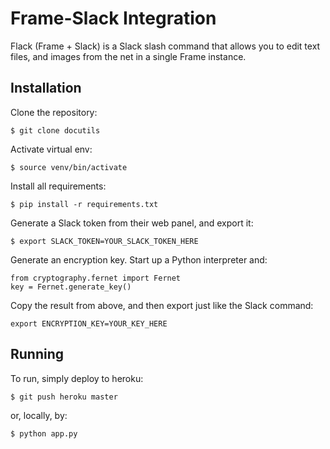 Frame-Slack Integration
=========================

Flack (Frame + Slack) is a Slack slash command that allows you to edit text files, and images from the net in a single Frame instance.

Installation
------------

Clone the repository:

```
$ git clone docutils
```

Activate virtual env:

```
$ source venv/bin/activate
```

Install all requirements:

```
$ pip install -r requirements.txt
```

Generate a Slack token from their web panel, and export it:

```
$ export SLACK_TOKEN=YOUR_SLACK_TOKEN_HERE
```

Generate an encryption key. Start up a Python interpreter and:

```
from cryptography.fernet import Fernet
key = Fernet.generate_key()
```

Copy the result from above, and then export just like the Slack command:

```
export ENCRYPTION_KEY=YOUR_KEY_HERE
```


Running
-------

To run, simply deploy to heroku:

```
$ git push heroku master
```

or, locally, by:

```
$ python app.py
```
